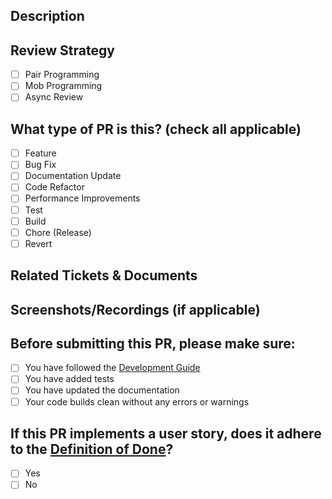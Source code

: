 ## Description

<!-- Please do not leave this blank. This PR [adds/removes/fixes/replaces] the [feature/bug/etc]. -->
## Review Strategy
- [ ] Pair Programming
- [ ] Mob Programming
- [ ] Async Review
## What type of PR is this? (check all applicable)

- [ ] Feature
- [ ] Bug Fix
- [ ] Documentation Update
- [ ] Code Refactor
- [ ] Performance Improvements
- [ ] Test
- [ ] Build
- [ ] Chore (Release)
- [ ] Revert

## Related Tickets & Documents

<!-- Please use this format to link issue numbers: Closes #123
More information at the following URL:
https://docs.github.com/en/free-pro-team@latest/github/managing-your-work-on-github/linking-a-pull-request-to-an-issue#linking-a-pull-request-to-an-issue-using-a-keyword -->

## Screenshots/Recordings (if applicable)

## Before submitting this PR, please make sure:
- [ ] You have followed the [Development Guide](https://github.com/FEUP-MEIC-DS-2023-1MEIC07/ThingzLinker/blob/main/docs/development.md#development-guide)
- [ ] You have added tests
- [ ] You have updated the documentation
- [ ] Your code builds clean without any errors or warnings

## If this PR implements a user story, does it adhere to the [Definition of Done](https://github.com/FEUP-MEIC-DS-2023-1MEIC07/ThingzLinker/blob/main/docs/development.md#definition-of-done)?
- [ ] Yes
- [ ] No
